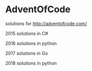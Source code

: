 # AdventOfCode
solutions for http://adventofcode.com/ 

2015 solutions in C#

2016 solutions in python

2017 solutions in Go

2018 solutions in python
